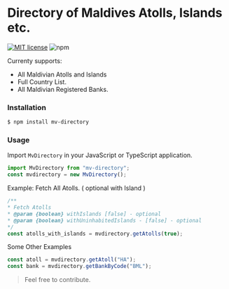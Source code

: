 # Directory of Maldives Atolls, Islands etc.

[![MIT license](https://img.shields.io/badge/License-MIT-blue.svg)](https://lbesson.mit-license.org/) 
![npm](https://img.shields.io/npm/v/mv-directory?style=plastic)

Currenty supports:
- All Maldivian Atolls and Islands
- Full Country List.
- All Maldivian Registered Banks.

### Installation
```sh
$ npm install mv-directory
```
### Usage
Import `MvDirectory` in your JavaScript or TypeScript application.
```javascript
import MvDirectory from "mv-directory";
const mvdirectory = new MvDirectory();
```
Example: Fetch All Atolls. ( optional with Island )
```typescript
/**
* Fetch Atolls
* @param {boolean} withIslands [false] - optional
* @param {boolean} withUninhabitedIslands - [false] - optional
*/
const atolls_with_islands = mvdirectory.getAtolls(true);
```
Some Other Examples
```typescript
const atoll = mvdirectory.getAtoll("HA");
const bank = mvdirectory.getBankByCode("BML");
```

> Feel free to contribute.